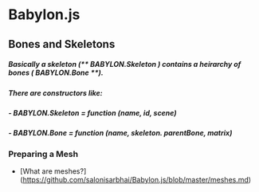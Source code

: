 # Babylon.js
## Bones and Skeletons

##### Basically a skeleton (** BABYLON.Skeleton **) contains a heirarchy of bones (** BABYLON.Bone **). 
##### There are constructors like:
##### - BABYLON.Skeleton = function (name, id, scene)
##### - BABYLON.Bone = function (name, skeleton. parentBone, matrix)

### Preparing a Mesh 

- [What are meshes?] (https://github.com/salonisarbhai/Babylon.js/blob/master/meshes.md)

